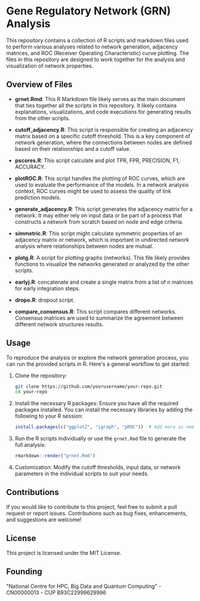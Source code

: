 
# Gene Regulatory Network (GRN) Analysis

This repository contains a collection of R scripts and markdown files used to perform various analyses related to network generation, adjacency matrices, and ROC (Receiver Operating Characteristic) curve plotting. The files in this repository are designed to work together for the analysis and visualization of network properties.

## Overview of Files

- **grnet.Rmd**: This R Markdown file likely serves as the main document that ties together all the scripts in this repository. It likely contains explanations, visualizations, and code executions for generating results from the other scripts.

- **cutoff_adjacency.R**: This script is responsible for creating an adjacency matrix based on a specific cutoff threshold. This is a key component of network generation, where the connections between nodes are defined based on their relationships and a cutoff value.

- **pscores.R**: This script calculate and plot TPR, FPR, PRECISION, F1, ACCURACY.

- **plotROC.R**: This script handles the plotting of ROC curves, which are used to evaluate the performance of the models. In a network analysis context, ROC curves might be used to assess the quality of link prediction models.

- **generate_adjacency.R**: This script generates the adjacency matrix for a network. It may either rely on input data or be part of a process that constructs a network from scratch based on node and edge criteria.

- **simmetric.R**: This script might calculate symmetric properties of an adjacency matrix or network, which is important in undirected network analysis where relationships between nodes are mutual.

- **plotg.R**: A script for plotting graphs (networks). This file likely provides functions to visualize the networks generated or analyzed by the other scripts.

- **earlyj.R**: concatenate and create a single matrix from a list of n matrices for early integration steps.

- **dropo.R**: dropout script.

- **compare_consensus.R**: This script compares different networks. Consensus matrices are used to summarize the agreement between different network structures results.

## Usage

To reproduce the analysis or explore the network generation process, you can run the provided scripts in R. Here's a general workflow to get started:

1. Clone the repository:
   ```bash
   git clone https://github.com/yourusername/your-repo.git
   cd your-repo
   ```

2. Install the necessary R packages:
   Ensure you have all the required packages installed. You can install the necessary libraries by adding the following to your R session:
   ```R
   install.packages(c("ggplot2", "igraph", "pROC"))  # Add more as needed
   ```

3. Run the R scripts individually or use the `grnet.Rmd` file to generate the full analysis:
   ```R
   rmarkdown::render("grnet.Rmd")
   ```

4. Customization:
   Modify the cutoff thresholds, input data, or network parameters in the individual scripts to suit your needs.

## Contributions

If you would like to contribute to this project, feel free to submit a pull request or report issues. Contributions such as bug fixes, enhancements, and suggestions are welcome!

## License

This project is licensed under the MIT License.

## Founding
"National Centre for HPC, Big Data and Quantum Computing" - CN00000013 - CUP B93C22999629996

